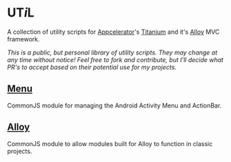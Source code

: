 # UT*i*L
A collection of utility scripts for [Appcelerator](http://www.appcelerator.com)'s [Titanium](http://www.appcelerator.com/platform) and it's [Alloy](http://projects.appcelerator.com/alloy/docs/Alloy-bootstrap/index.html) MVC framework.

*This is a public, but personal library of utility scripts. They may change at any time without notice! Feel free to fork and contribute, but I'll decide what PR's to accept based on their potential use for my projects.*

## [Menu](https://github.com/FokkeZB/UTiL/blob/master/menu/README.md)
CommonJS module for managing the Android Activity Menu and ActionBar.

## [Alloy](https://github.com/FokkeZB/UTiL/blob/master/alloy/README.md)
CommonJS module to allow modules built for Alloy to function in classic projects.

